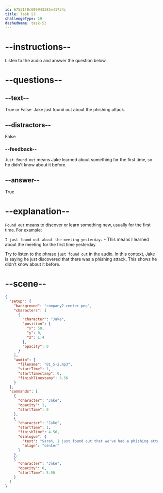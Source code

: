 ```yaml
---
id: 67531f0c699943385e41734c
title: Task 53
challengeType: 19
dashedName: task-53
---
```

<!-- (Audio) Jake: Sarah, I just found out that we've had a phishing attack on our system. -->

# --instructions--

Listen to the audio and answer the question below.

# --questions--

## --text--

True or False: Jake just found out about the phishing attack.

## --distractors--

False

### --feedback--

`Just found out` means Jake learned about something for the first time, so he didn't know about it before.

## --answer--

True

# --explanation--

`Found out` means to discover or learn something new, usually for the first time. For example: 

`I just found out about the meeting yesterday.` - This means I learned about the meeting for the first time yesterday.

Try to listen to the phrase `just found out` in the audio. In this context, Jake is saying he just discovered that there was a phishing attack. This shows he didn't know about it before. 

# --scene--

```json
{
  "setup": {
    "background": "company2-center.png",
    "characters": [
      {
        "character": "Jake",
        "position": {
          "x": 50,
          "y": 0,
          "z": 1.4
        },
        "opacity": 0
      }
    ],
    "audio": {
      "filename": "B1_5-2.mp3",
      "startTime": 1,
      "startTimestamp": 0,
      "finishTimestamp": 3.56
    }
  },
  "commands": [
    {
      "character": "Jake",
      "opacity": 1,
      "startTime": 0
    },
    {
      "character": "Jake",
      "startTime": 1,
      "finishTime": 4.56,
      "dialogue": {
        "text": "Sarah, I just found out that we've had a phishing attack on our system.",
        "align": "center"
      }
    },
    {
      "character": "Jake",
      "opacity": 0,
      "startTime": 5.06
    }
  ]
}
```

